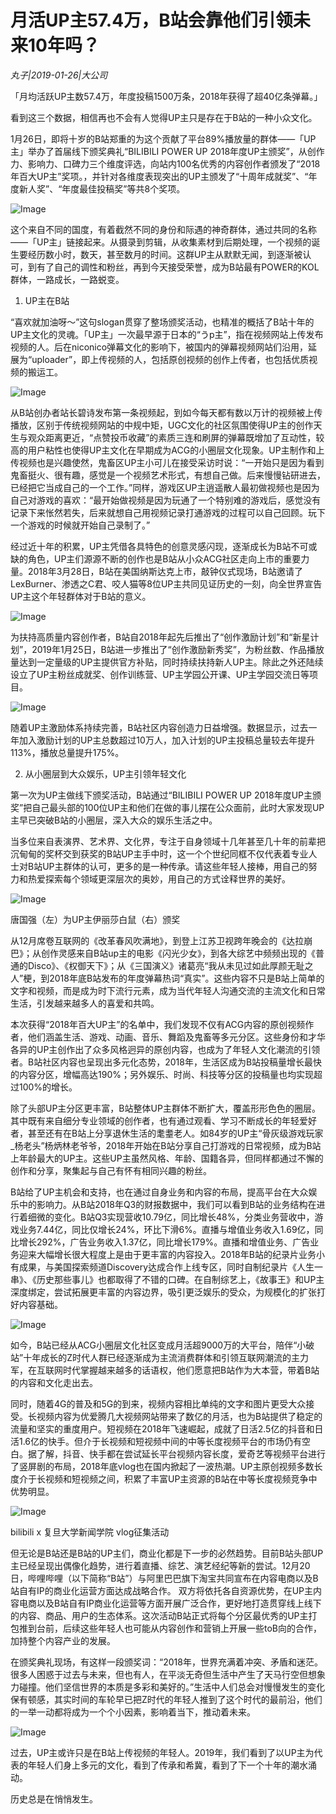 # 月活UP主57.4万，B站会靠他们引领未来10年吗？

*丸子|2019-01-26|大公司*

「月均活跃UP主数57.4万，年度投稿1500万条，2018年获得了超40亿条弹幕。」

看到这三个数据，相信再也不会有人觉得UP主只是存在于B站的一种小众文化。

1月26日，即将十岁的B站郑重的为这个贡献了平台89%播放量的群体——「UP主」举办了首届线下颁奖典礼“BILIBILI POWER UP 2018年度UP主颁奖”，从创作力、影响力、口碑力三个维度评选，向站内100名优秀的内容创作者颁发了“2018年百大UP主”奖项。，并针对各维度表现突出的UP主颁发了“十周年成就奖”、“年度新人奖”、“年度最佳投稿奖”等共8个奖项。

![Image](http://p3.pstatp.com/large/pgc-image/4b02c95512df48db9002dfc4bde50205)

这个来自不同的国度，有着截然不同的身份和际遇的神奇群体，通过共同的名称——「UP主」链接起来。从摄录到剪辑，从收集素材到后期处理，一个视频的诞生要经历数小时，数天，甚至数月的时间。这群UP主从默默无闻，到逐渐被认可，到有了自己的调性和粉丝，再到今天接受荣誉，成为B站最有POWER的KOL群体，一路成长，一路蜕变。

1. UP主在B站

“喜欢就加油呀～”这句slogan贯穿了整场颁奖活动，也精准的概括了B站十年的UP主文化的灵魂。「UP主」一次最早源于日本的“うp主”，指在视频网站上传发布视频的人。后在niconico弹幕文化的影响下，被国内的弹幕视频网站们沿用，延展为“uploader”，即上传视频的人，包括原创视频的创作上传者，也包括优质视频的搬运工。

![Image](http://p9.pstatp.com/large/pgc-image/5881039bf4ea449d80d8b7ed70b7ec11)

从B站创办者站长碧诗发布第一条视频起，到如今每天都有数以万计的视频被上传播放，区别于传统视频网站的中规中矩，UGC文化的社区氛围使得UP主的创作天生与观众距离更近，“点赞投币收藏”的素质三连和刷屏的弹幕既增加了互动性，较高的用户粘性也使得UP主文化在早期成为ACG的小圈层文化现象。UP主制作和上传视频也是兴趣使然，鬼畜区UP主小可儿在接受采访时说：“一开始只是因为看到鬼畜挺火、很有趣，感觉是一个视频艺术形式，有想自己做。后来慢慢钻研进去，已经把它当成自己的一个工作。”同样，游戏区UP主逍遥散人最初做视频也是因为自己对游戏的喜欢：“最开始做视频是因为玩通了一个特别难的游戏后，感觉没有记录下来怅然若失，后来就想自己用视频记录打通游戏的过程可以自己回顾。玩下一个游戏的时候就开始自己录制了。”

经过近十年的积累，UP主凭借各具特色的创意灵感闪现，逐渐成长为B站不可或缺的角色，UP主们源源不断的创作也是B站从小众ACG社区走向上市的重要力量。2018年3月28日，B站在美国纳斯达克上市，敲钟仪式现场，B站邀请了LexBurner、渗透之C君、咬人猫等8位UP主共同见证历史的一刻，向全世界宣告UP主这个年轻群体对于B站的意义。

![Image](http://p1.pstatp.com/large/pgc-image/df08d052231b4420898dbecf17bcc92a)

为扶持高质量内容创作者，B站自2018年起先后推出了“创作激励计划”和“新星计划”，2019年1月25日，B站进一步推出了“创作激励新秀奖”，为粉丝数、作品播放量达到一定量级的UP主提供官方补贴，同时持续扶持新人UP主。除此之外还陆续设立了UP主粉丝成就奖、创作训练营、UP主学园公开课、UP主学园交流日等项目。

![Image](http://p3.pstatp.com/large/pgc-image/845b4d64a1874269a7974601f270e33b)

随着UP主激励体系持续完善，B站社区内容创造力日益增强。数据显示，过去一年加入激励计划的UP主总数超过10万人，加入计划的UP主投稿总量较去年提升113%，播放总量提升175%。

2. 从小圈层到大众娱乐，UP主引领年轻文化

第一次为UP主做线下颁奖活动，B站通过“BILIBILI POWER UP 2018年度UP主颁奖”把自己最头部的100位UP主和他们在做的事儿摆在公众面前，此时大家发现UP主早已突破B站的小圈层，深入大众的娱乐生活之中。

当多位来自表演界、艺术界、文化界，专注于自身领域十几年甚至几十年的前辈把沉甸甸的奖杯交到获奖的B站UP主手中时，这一个个世纪同框不仅代表着专业人士对B站UP主群体的认可，更多的是一种传承。请这些年轻人接棒，用自己的努力和热爱探索每个领域更深层次的奥妙，用自己的方式诠释世界的美好。

![Image](http://p1.pstatp.com/large/pgc-image/6ad43d0eb1ec40b58034a1547b6257f1)

唐国强（左）为UP主伊丽莎白鼠（右）颁奖

从12月席卷互联网的《改革春风吹满地》，到登上江苏卫视跨年晚会的《达拉崩巴》；从创作灵感来自B站up主的电影《闪光少女》，到各大综艺中频频出现的《普通的Disco》、《权御天下》；从《三国演义》诸葛亮“我从未见过如此厚颜无耻之人”梗，到2018年底B站发布的年度弹幕热词“真实”。这些内容不只是B站上简单的文字和视频，而是成为时下流行元素，成为当代年轻人沟通交流的主流文化和日常生活，引发越来越多人的喜爱和共鸣。

本次获得“2018年百大UP主”的名单中，我们发现不仅有ACG内容的原创视频作者，他们涵盖生活、游戏、动画、音乐、舞蹈及鬼畜等多元分区。这些身份和才华各异的UP主创作出了众多风格迥异的原创内容，也成为了年轻人文化潮流的引领者。B站社区内容也呈现出多元化态势，2018年，生活区成为B站投稿量增长最快的内容分区，增幅高达190%；另外娱乐、时尚、科技等分区的投稿量也均实现超过100%的增长。

除了头部UP主分区更丰富，B站整体UP主群体不断扩大，覆盖形形色色的圈层。其中既有来自细分专业领域的创作者，也有通过观看、学习不断成长的年轻爱好者，甚至还有在B站上分享退休生活的耄耋老人。如84岁的UP主“骨灰级游戏玩家_杨老头”杨炳林老爷爷，2018年开始在B站分享自己打游戏的日常视频，成为B站上年龄最大的UP主。这些UP主虽然风格、年龄、国籍各异，但同样都通过不懈的创作和分享，聚集起与自己有怀有相同兴趣的粉丝。

B站给了UP主机会和支持，也在通过自身业务和内容的布局，提高平台在大众娱乐中的影响力。从B站2018年Q3的财报数据中，我们可以看到B站的业务结构在进行着细微的变化。B站Q3实现营收10.79亿，同比增长48%，分类业务营收中，游戏业务7.44亿，同比仅增长24%，环比下滑6%。直播与增值业务收入1.69亿，同比增长292%，广告业务收入1.37亿，同比增长179%。直播和增值业务、广告业务迎来大幅增长很大程度上是由于更丰富的内容投入。2018年B站的纪录片业务小有成果，与美国探索频道Discovery达成合作上线专区，同时自制纪录片《人生一串》、《历史那些事儿》也都取得了不错的口碑。在自制综艺上，《故事王》和UP主深度绑定，尝试拓展更丰富的内容边界，吸引更泛娱乐的受众，为规模化的扩张打好内容基础。

![Image](http://p1.pstatp.com/large/pgc-image/358a06bbfa1841c8bcafd49eb80239dd)

如今，B站已经从ACG小圈层文化社区变成月活超9000万的大平台，陪伴“小破站”十年成长的Z时代人群已经逐渐成为主流消费群体和引领互联网潮流的主力军，在互联网时代掌握越来越多的话语权，他们愿意把B站作为大本营，带着B站的内容和文化走出去。

同时，随着4G的普及和5G的到来，视频内容相比单纯的文字和图片更受大众接受。长视频内容为优爱腾几大视频网站带来了数亿的月活，也为B站提供了稳定的流量和坚实的重度用户。短视频在2018年飞速崛起，成就了日活2.5亿的抖音和日活1.6亿的快手。但介于长视频和短视频中间的中等长度视频平台的市场仍有空白。据了解，抖音、快手都在尝试延长平台视频内容长度，爱奇艺等视频平台进行了竖屏剧的布局，2018年底vlog也在国内掀起了一波热潮。UP主原创视频多数长度介于长视频和短视频之间，积累了丰富UP主资源的B站在中等长度视频竞争中优势明显。

![Image](http://p3.pstatp.com/large/pgc-image/fc48cae1d80a42fdb64ad748d66a03f3)

bilibili x 复旦大学新闻学院 vlog征集活动

但无论是B站还是B站的UP主们，商业化都是下一步的必然趋势。目前B站头部UP主已经呈现出偶像化趋势，进行着直播、综艺、演艺经纪等新的尝试。12月20日，哔哩哔哩（以下简称“B站”）与阿里巴巴旗下淘宝共同宣布在内容电商以及B站自有IP的商业化运营方面达成战略合作。 双方将依托各自资源优势，在UP主内容电商以及B站自有IP商业化运营等方面开展广泛合作，更好地打造贯穿线上线下的内容、商品、用户的生态体系。这次活动B站正式将每个分区最优秀的UP主打包推到台前，后续这些年轻人也可能从内容创作和营销上开展一些toB向的合作，加持整个内容产业的发展。

在颁奖典礼现场，有这样一段颁奖词：“2018年，世界充满着冲突、矛盾和迷茫。很多人困惑于过去与未来，但也有人，在平淡无奇但生活中产生了天马行空但想象力碰撞。他们坚信世界的本质是多彩和美好的。”生活中人们总会对慢慢发生的变化保有顿感，其实时间的车轮早已把Z时代的年轻人推到了这个时代的最前沿，他们的一举一动都将成为一个个小因素，影响着当下，推动着未来。

![Image](http://p3.pstatp.com/large/pgc-image/42234f6aa83147dda02f24bc1a987a2a)

过去，UP主或许只是在B站上传视频的年轻人。2019年，我们看到了以UP主为代表的年轻人们身上多元的文化，看到了传承和希冀，看到了下一个十年的潮水涌动。

历史总是在悄悄发生。

